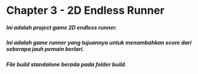 # Chapter 3 - 2D Endless Runner
##### Ini adalah project game 2D endless runner.
##### Ini adalah game runner yang tujuannya untuk menambahkan score dari seberapa jauh pemain berlari.
##### File build standalone berada pada folder build.
